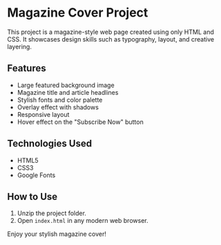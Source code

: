 # Magazine Cover Project

This project is a magazine-style web page created using only HTML and CSS. It showcases design skills such as typography, layout, and creative layering.

## Features

- Large featured background image
- Magazine title and article headlines
- Stylish fonts and color palette
- Overlay effect with shadows
- Responsive layout
- Hover effect on the "Subscribe Now" button

## Technologies Used

- HTML5
- CSS3
- Google Fonts

## How to Use

1. Unzip the project folder.
2. Open `index.html` in any modern web browser.

Enjoy your stylish magazine cover!
